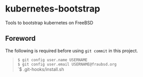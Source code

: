 [//]: # ($GitHub: freebsd-docker/kubernetes-bootstrap.git README.md 2017-09-05 19:16:58 +0000 freebsdfrau $)
[//]: # ($Branch: master $)

# kubernetes-bootstrap

Tools to bootstrap kubernetes on FreeBSD

## Foreword

The following is required before using `git commit` in this project.

> `$ git config user.name USERNAME`  
> `$ git config user.email USERNAME@fraubsd.org`  
> `$ .git-hooks/install.sh

